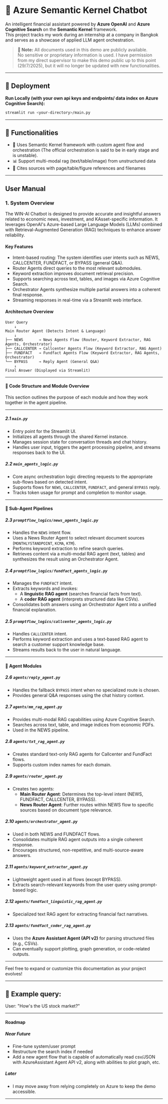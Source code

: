 # 💬 Azure Semantic Kernel Chatbot

An intelligent financial assistant powered by **Azure OpenAI** and **Azure Cognitive Search** on the **Semantic Kernel** framework.  
This project tracks my work during an internship at a company in Bangkok and serves as a showcase of applied LLM agent orchestration.

> **📄 Note:** All documents used in this demo are publicly available.  
> No sensitive or proprietary information is used.
I have permission from my direct supervisor to make this demo public up to this point (29/7/2025), but it will no longer be updated with new functionalities.
---

## 🚀 Deployment
**Run Locally (with your own api keys and endpoints/ data index on Azure Cognitive Search):**
```bash
streamlit run <your-directory>/main.py
```
---

## 🧠 Functionalities
- 🤖 Uses Semantic Kernel framework with custom agent flow and orchestration (The official orchestration is said to be in early stage and is unstable).
- 📊 Support multi-modal rag (text/table/image) from unstructured data
- 📁 Cites sources with page/table/figure references and filenames
---
## User Manual

### 1. System Overview

The WIN-AI Chatbot is designed to provide accurate and insightful answers related to economic news, investment, and KAsset-specific information. It leverages OpenAI's Azure-based Large Language Models (LLMs) combined with Retrieval-Augmented Generation (RAG) techniques to enhance answer reliability.

#### Key Features
- Intent-based routing: The system identifies user intents such as NEWS, CALLCENTER, FUNDFACT, or BYPASS (general Q&A).
- Router Agents direct queries to the most relevant submodules.
- Keyword extraction improves document retrieval precision.
- Supports searching across text, tables, and images via Azure Cognitive Search.
- Orchestrator Agents synthesize multiple partial answers into a coherent final response.
- Streaming responses in real-time via a Streamlit web interface.

#### Architecture Overview
```text
User Query
    ↓
Main Router Agent (Detects Intent & Language)
    ↓
├── NEWS       → News Agents Flow (Router, Keyword Extractor, RAG Agents, Orchestrator)
├── CALLCENTER → Callcenter Agents Flow (Keyword Extractor, RAG Agent)
├── FUNDFACT   → Fundfact Agents Flow (Keyword Extractor, RAG Agents, Orchestrator)
└── BYPASS     → Reply Agent (General Q&A)
    ↓
Final Answer (Displayed via Streamlit)
```
---

#### 📁 Code Structure and Module Overview

This section outlines the purpose of each module and how they work together in the agent pipeline.

---

##### 2.1 `main.py`  
- Entry point for the Streamlit UI.  
- Initializes all agents through the shared Kernel instance.  
- Manages session state for conversation threads and chat history.  
- Handles user input, triggers the agent processing pipeline, and streams responses back to the UI.

##### 2.2 `main_agents_logic.py`  
- Core async orchestration logic directing requests to the appropriate sub-flows based on detected intent.  
- Supports flows for `NEWS`, `CALLCENTER`, `FUNDFACT`, and general `BYPASS` reply.  
- Tracks token usage for prompt and completion to monitor usage.

---

#### 🧩 Sub-Agent Pipelines

##### 2.3 `promptflow_logics/news_agents_logic.py`  
- Handles the `NEWS` intent flow.  
- Uses a News Router Agent to select relevant document sources (`MONTHLYSTANDPOINT`, `KCMA`, `KTM`).  
- Performs keyword extraction to refine search queries.  
- Retrieves content via a multi-modal RAG agent (text, tables) and synthesizes the result using an Orchestrator Agent.

##### 2.4 `promptflow_logics/fundfact_agents_logic.py`  
- Manages the `FUNDFACT` intent.  
- Extracts keywords and invokes:
  - A **linguistic RAG agent** (searches financial facts from text).
  - A **coder RAG agent** (interprets structured data like CSVs).
- Consolidates both answers using an Orchestrator Agent into a unified financial explanation.

##### 2.5 `promptflow_logics/callcenter_agents_logic.py`  
- Handles `CALLCENTER` intent.  
- Performs keyword extraction and uses a text-based RAG agent to search a customer support knowledge base.  
- Streams results back to the user in natural language.

---

#### 🧠 Agent Modules

##### 2.6 `agents/reply_agent.py`  
- Handles the fallback `BYPASS` intent when no specialized route is chosen.  
- Provides general Q&A responses using the chat history context.

##### 2.7 `agents/mm_rag_agent.py`  
- Provides multi-modal RAG capabilities using Azure Cognitive Search.  
- Searches across text, table, and image indices from economic PDFs.  
- Used in the NEWS pipeline.

##### 2.8 `agents/txt_rag_agent.py`  
- Creates standard text-only RAG agents for Callcenter and FundFact flows.  
- Supports custom index names for each domain.

##### 2.9 `agents/router_agent.py`  
- Creates two agents:  
  - **Main Router Agent**: Determines the top-level intent (NEWS, FUNDFACT, CALLCENTER, BYPASS).  
  - **News Router Agent**: Further routes within NEWS flow to specific sources based on document type relevance.

##### 2.10 `agents/orchestrator_agent.py`  
- Used in both NEWS and FUNDFACT flows.  
- Consolidates multiple RAG agent outputs into a single coherent response.  
- Encourages structured, non-repetitive, and multi-source-aware answers.

##### 2.11 `agents/keyword_extractor_agent.py`  
- Lightweight agent used in all flows (except BYPASS).  
- Extracts search-relevant keywords from the user query using prompt-based logic.

##### 2.12 `agents/fundfact_linguistic_rag_agent.py`  
- Specialized text RAG agent for extracting financial fact narratives.

##### 2.13 `agents/fundfact_coder_rag_agent.py`  
- Uses the **Azure Assistant Agent (API v2)** for parsing structured files (e.g., CSVs).  
- Can eventually support plotting, graph generation, or code-related outputs.

---

Feel free to expand or customize this documentation as your project evolves!

---
## 💬 Example query:
User: "How's the US stock market?"

---
#### Roadmap
##### Near Future
- Fine-tune system/user prompt
- Restructure the search index if needed
- Add a new agent flow that is capable of automatically read csv/JSON with AzureAssistant Agent API v2, along with abilities to plot graph, etc.
##### Later
- I may move away from relying completely on Azure to keep the demo accessible.
---



